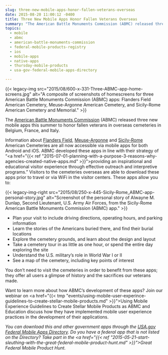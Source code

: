 ```yaml
---
slug: three-new-mobile-apps-honor-fallen-veterans-overseas
date: 2015-08-20 11:00:12 -0400
title: Three New Mobile Apps Honor Fallen Veterans Overseas
summary: "The American Battle Monuments Commission (ABMC) released three new mobile apps this summer to honor fallen veterans in overseas cemeteries in Belgium, France, and Italy."
topics:
  - mobile
  - abmc
  - american-battle-monuments-commission
  - federal-mobile-products-registry
  - ios
  - mobile-apps
  - native-apps
  - thursday-mobile-products
  - usa-gov-federal-mobile-apps-directory

---
```


{{< legacy-img src="2015/08/600-x-331-Three-ABMC-app-home-screens.jpg" alt="A composite of screenshots of homescreens for three American Battle Monuments Commission (ABMC) apps: Flanders Field American Cemetery, Meuse-Argonne American Cemetery, and Sicily-Rome American Cemetery and Memorial." >}}

The [American Battle Monuments Commission](https://www.abmc.gov/) (ABMC) released three new mobile apps this summer to honor fallen veterans in overseas cemeteries in Belgium, France, and Italy.

Information about <a href="https://www.abmc.gov/cemeteries-memorials/europe/flanders-field-american-cemetery#.VdS7CCxViko">Flanders Field</a>, <a href="https://www.abmc.gov/cemeteries-memorials/europe/meuse-argonne-american-cemetery#.VdS61yxViko">Meuse-Argonne</a> and <a href="https://www.abmc.gov/cemeteries-memorials/europe/sicily-rome-american-cemetery#.VdS7JSxViko">Sicily-Rome</a> American Cemeteries are all now accessible via mobile apps for both Android and iOS. ABMC developed these apps in line with their strategy of &#8220;<a href="{{< ref "2015-07-01-planning-with-a-purpose-3-reasons-why-agencies-created-native-apps.md" >}}">providing an inspirational and educational visitor experience through effective outreach and interpretive programs</a>.” Visitors to the cemeteries overseas are able to download these apps prior to travel or via WiFi in the visitor centers. These apps allow you to:</p> 

{{< legacy-img-right src="2015/08/250-x-445-Sicily-Rome_ABMC-app-personal-story.jpg" alt="Screenshot of the personal story of Alwayne M. Dunlap, Second Lieutenant, U.S. Army Air Forces, from the Sicily-Rome American Battle Monuments Commission (ABMC) app." >}}

* Plan your visit to include driving directions, operating hours, and parking information
* Learn the stories of the Americans buried there, and find their burial locations
* Explore the cemetery grounds, and learn about the design and layout
* Take a cemetery tour in as little as one hour, or spend the entire day exploring the site
* Understand the U.S. military’s role in World War I or II
* See a map of the cemetery, including key points of interest
  
You don’t need to visit the cemeteries in order to benefit from these apps; they offer all users a glimpse of history and the sacrifices our veterans made.

Want to learn more about how ABMC&#8217;s development of these apps? Join our webinar on <a href="{{< tmp "events/using-mobile-user-experince-guidelines-to-create-stellar-mobile-products.md" >}}">Using Mobile Experience Guidelines to Create Stellar Mobile Products</a> as ABMC and Education discuss how they have implemented mobile user experience practices in the development of their applications.

<i>You can download this and other government apps through the <a href="https://www.usa.gov/mobile-apps">USA.gov Federal Mobile Apps Directory</a>. Do you have a federal app that is not listed on the Directory? Take part in the <a href="{{< ref "2015-05-21-start-sleuthing-with-the-great-federal-mobile-product-hunt.md" >}}">Great Federal Mobile Product Hunt</a>.</i>
